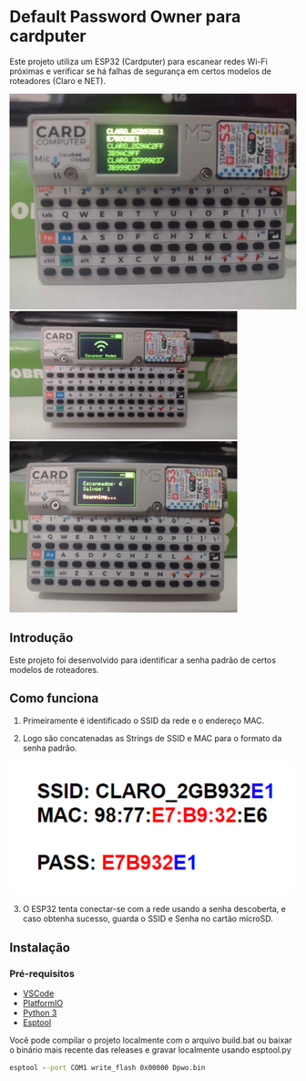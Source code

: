 # Default Password Owner para cardputer

Este projeto utiliza um ESP32 (Cardputer) para escanear redes Wi-Fi próximas e verificar se há falhas de segurança em certos modelos de roteadores (Claro e NET).

<img src="img/card3.jpg" alt="Credentials" width="800"/>

<img src="img/card1.jpg" alt="Intro" width="400"/>
<img src="img/card2.jpg" alt="Scan" width="400"/>

## Introdução

Este projeto foi desenvolvido para identificar a senha padrão de certos modelos de roteadores.

## Como funciona

1. Primeiramente é identificado o SSID da rede e o endereço MAC.

2. Logo são concatenadas as Strings de SSID e MAC para o formato da senha padrão.

<img src="img/password.png" alt="Passwords" width="500"/>

3. O ESP32 tenta conectar-se com a rede usando a senha descoberta, e caso obtenha sucesso, guarda o SSID e Senha no cartão microSD.

## Instalação

### Pré-requisitos

- [VSCode](https://code.visualstudio.com/)
- [PlatformIO](https://platformio.org/)
- [Python 3](https://www.python.org/)
- [Esptool](https://docs.espressif.com/projects/esptool/en/latest/esp32/)

Você pode compilar o projeto localmente com o arquivo build.bat ou baixar o binário mais recente das releases e gravar localmente usando esptool.py

```bat
esptool --port COM1 write_flash 0x00000 Dpwo.bin
```
